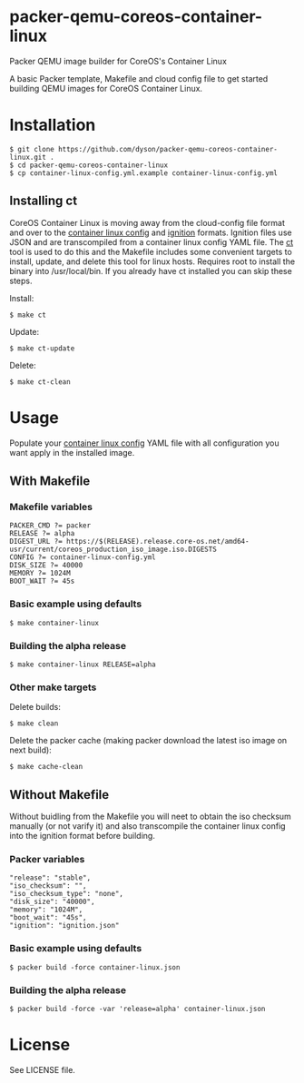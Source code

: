 # packer-qemu-coreos-container-linux
Packer QEMU image builder for CoreOS's Container Linux

A basic Packer template, Makefile and cloud config file to get started building QEMU images for CoreOS Container Linux.

# Installation
```
$ git clone https://github.com/dyson/packer-qemu-coreos-container-linux.git .
$ cd packer-qemu-coreos-container-linux
$ cp container-linux-config.yml.example container-linux-config.yml
```

## Installing ct

CoreOS Container Linux is moving away from the cloud-config file format and over to the [container linux config](https://coreos.com/os/docs/latest/configuration.html) and [ignition](https://coreos.com/ignition/docs/latest/what-is-ignition.html) formats. Ignition files use JSON and are transcompiled from a container linux config YAML file. The [ct](https://github.com/coreos/container-linux-config-transpiler/) tool is used to do this and the Makefile includes some convenient targets to install, update, and delete this tool for linux hosts. Requires root to install the binary into /usr/local/bin. If you already have ct installed you can skip these steps.

Install:
```
$ make ct
```

Update:
```
$ make ct-update
```

Delete:
```
$ make ct-clean
```

# Usage
Populate your [container linux config](https://coreos.com/os/docs/latest/configuration.html) YAML file with all configuration you want apply in the installed image.

## With Makefile

### Makefile variables
```make
PACKER_CMD ?= packer
RELEASE ?= alpha
DIGEST_URL ?= https://$(RELEASE).release.core-os.net/amd64-usr/current/coreos_production_iso_image.iso.DIGESTS
CONFIG ?= container-linux-config.yml
DISK_SIZE ?= 40000
MEMORY ?= 1024M
BOOT_WAIT ?= 45s
```
### Basic example using defaults
```
$ make container-linux
```
### Building the alpha release
```
$ make container-linux RELEASE=alpha
```
### Other make targets
Delete builds:
```
$ make clean
```
Delete the packer cache (making packer download the latest iso image on next build):
```
$ make cache-clean
```

## Without Makefile
Without buidling from the Makefile you will neet to obtain the iso checksum manually (or not varify it) and also transcompile the container linux config into the ignition format before building.

### Packer variables
```make
"release": "stable",
"iso_checksum": "",
"iso_checksum_type": "none",
"disk_size": "40000",
"memory": "1024M",
"boot_wait": "45s",
"ignition": "ignition.json"
```
### Basic example using defaults
```
$ packer build -force container-linux.json
```
### Building the alpha release
```
$ packer build -force -var 'release=alpha' container-linux.json
```
# License
See LICENSE file.
